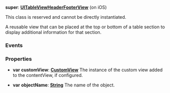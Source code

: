 **super**: **[UITableViewHeaderFooterView](UITableViewHeaderFooterView.md)** (on iOS)

This class is reserved and cannot be directly instantiated.

A reusable view that can be placed at the top or bottom of a table section to display additional information for that section.

### Events



### Properties

* **var** **customView**: **[CustomView](CustomView.md)**
The instance of the custom view added to the contentView, if configured.

* **var** **objectName**: **[String](../gravity/string.md)**
The name of the object.






